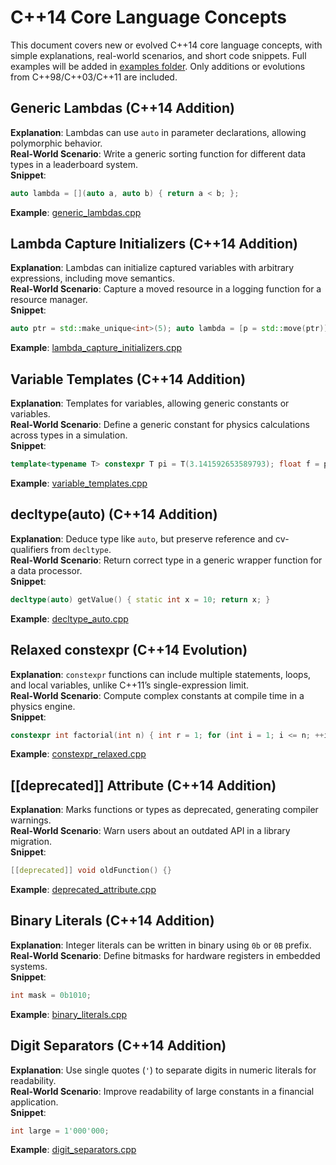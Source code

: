 # C++14 Core Language Concepts

This document covers new or evolved C++14 core language concepts, with simple explanations, real-world scenarios, and short code snippets. Full examples will be added in [examples folder](../examples/C++14/). Only additions or evolutions from C++98/C++03/C++11 are included.

## Generic Lambdas (C++14 Addition)
**Explanation**: Lambdas can use `auto` in parameter declarations, allowing polymorphic behavior.  
**Real-World Scenario**: Write a generic sorting function for different data types in a leaderboard system.  
**Snippet**:  
```cpp
auto lambda = [](auto a, auto b) { return a < b; };
```
**Example**: [generic_lambdas.cpp](../examples/C++14/generic_lambdas.cpp)

## Lambda Capture Initializers (C++14 Addition)
**Explanation**: Lambdas can initialize captured variables with arbitrary expressions, including move semantics.  
**Real-World Scenario**: Capture a moved resource in a logging function for a resource manager.  
**Snippet**:  
```cpp
auto ptr = std::make_unique<int>(5); auto lambda = [p = std::move(ptr)] { return *p; };
```
**Example**: [lambda_capture_initializers.cpp](../examples/C++14/lambda_capture_initializers.cpp)

## Variable Templates (C++14 Addition)
**Explanation**: Templates for variables, allowing generic constants or variables.  
**Real-World Scenario**: Define a generic constant for physics calculations across types in a simulation.  
**Snippet**:  
```cpp
template<typename T> constexpr T pi = T(3.141592653589793); float f = pi<float>;
```
**Example**: [variable_templates.cpp](../examples/C++14/variable_templates.cpp)

## decltype(auto) (C++14 Addition)
**Explanation**: Deduce type like `auto`, but preserve reference and cv-qualifiers from `decltype`.  
**Real-World Scenario**: Return correct type in a generic wrapper function for a data processor.  
**Snippet**:  
```cpp
decltype(auto) getValue() { static int x = 10; return x; }
```
**Example**: [decltype_auto.cpp](../examples/C++14/decltype_auto.cpp)

## Relaxed constexpr (C++14 Evolution)
**Explanation**: `constexpr` functions can include multiple statements, loops, and local variables, unlike C++11’s single-expression limit.  
**Real-World Scenario**: Compute complex constants at compile time in a physics engine.  
**Snippet**:  
```cpp
constexpr int factorial(int n) { int r = 1; for (int i = 1; i <= n; ++i) r *= i; return r; }
```
**Example**: [constexpr_relaxed.cpp](../examples/C++14/constexpr_relaxed.cpp)

## [[deprecated]] Attribute (C++14 Addition)
**Explanation**: Marks functions or types as deprecated, generating compiler warnings.  
**Real-World Scenario**: Warn users about an outdated API in a library migration.  
**Snippet**:  
```cpp
[[deprecated]] void oldFunction() {}
```
**Example**: [deprecated_attribute.cpp](../examples/C++14/deprecated_attribute.cpp)

## Binary Literals (C++14 Addition)
**Explanation**: Integer literals can be written in binary using `0b` or `0B` prefix.  
**Real-World Scenario**: Define bitmasks for hardware registers in embedded systems.  
**Snippet**:  
```cpp
int mask = 0b1010;
```
**Example**: [binary_literals.cpp](../examples/C++14/binary_literals.cpp)

## Digit Separators (C++14 Addition)
**Explanation**: Use single quotes (`'`) to separate digits in numeric literals for readability.  
**Real-World Scenario**: Improve readability of large constants in a financial application.  
**Snippet**:  
```cpp
int large = 1'000'000;
```
**Example**: [digit_separators.cpp](../examples/C++14/digit_separators.cpp)